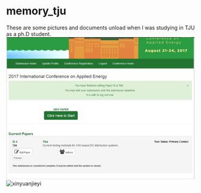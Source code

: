 # memory_tju
These are some pictures and documents unload when I was studying in TJU as a ph.D student.
![新垣结衣](https://github.com/lhjmemory/memory_tju/blob/master/%E6%8A%95%E7%A8%BF%E6%88%90%E5%8A%9F%E6%88%AA%E5%9B%BE2.jpg)
![xinyuanjieyi](https://baike.baidu.com/pic/%E6%96%B0%E5%9E%A3%E7%BB%93%E8%A1%A3/8035884/0/80cb39dbb6fd526658ef4071a018972bd507368a?fr=lemma&ct=single#aid=0&pic=80cb39dbb6fd526658ef4071a018972bd507368a)
